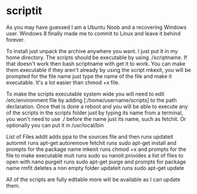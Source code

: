 # scriptit
As you may have guessed I am a Ubuntu Noob and a recovering Windows user. Windows 8 finally made me to commit to Linux and leave it behind forever.

To install just unpack the archive anywhere you want. I just put it in my home directory. The scripts should be executable by using ./scriptname. If that doesn't work then bash scriptname with get it to work. You can make them executable if they aren't already by using the script mkexit, you will be prompted for the file name just type the name of the file and make it executable. It's a lot easier than chmod +x file. 

To make the scripts executable system wide you will need to edit /etc/environment file by adding [:/home/username/scripts] to the path declaration. Once that is done a reboot and you will be able to execute any of the scripts in the scripts folder just by typing its name from a terminal, you won't need to use ./ before the name just its name, such as fetchit. Or optionally you can put it in /usr/local/bin

List of Files
addit	adds ppa to the sources file and then runs updateit
autormit	runs apt-get autoremove
fetchit	runs sudo apt-get install and prompts for the package name
mkexit	runs chmod +x and prompts for the file to make executable
muit	runs sudo su
nanoit	provides a list of files to open with nano
purgeit	runs sudo apt-get purge and prompts for package name
rmfit	deletes a non empty folder
updateit	runs sudo apt-get update

All of the scripts are fully editable more will be available as I can update them.
